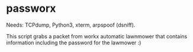 # passworx


Needs:
TCPdump,
Python3,
xterm,
arpspoof (dsniff).


This script grabs a packet from workx automatic lawnmower that contains information including the password for the lawmower :)
